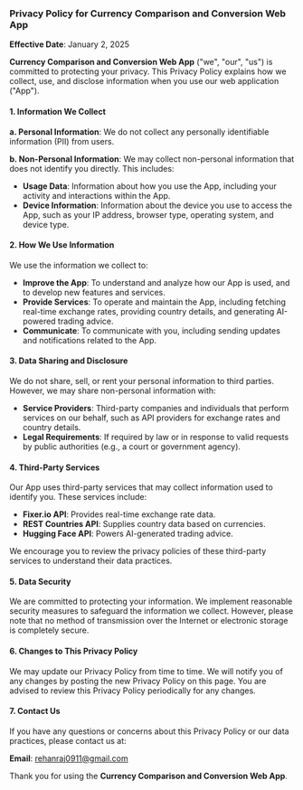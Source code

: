 ### Privacy Policy for Currency Comparison and Conversion Web App

**Effective Date**: January 2, 2025

**Currency Comparison and Conversion Web App** ("we", "our", "us") is committed to protecting your privacy. This Privacy Policy explains how we collect, use, and disclose information when you use our web application ("App").

#### 1. Information We Collect

**a. Personal Information**: We do not collect any personally identifiable information (PII) from users. 

**b. Non-Personal Information**: We may collect non-personal information that does not identify you directly. This includes:
- **Usage Data**: Information about how you use the App, including your activity and interactions within the App.
- **Device Information**: Information about the device you use to access the App, such as your IP address, browser type, operating system, and device type.

#### 2. How We Use Information

We use the information we collect to:
- **Improve the App**: To understand and analyze how our App is used, and to develop new features and services.
- **Provide Services**: To operate and maintain the App, including fetching real-time exchange rates, providing country details, and generating AI-powered trading advice.
- **Communicate**: To communicate with you, including sending updates and notifications related to the App.

#### 3. Data Sharing and Disclosure

We do not share, sell, or rent your personal information to third parties. However, we may share non-personal information with:
- **Service Providers**: Third-party companies and individuals that perform services on our behalf, such as API providers for exchange rates and country details.
- **Legal Requirements**: If required by law or in response to valid requests by public authorities (e.g., a court or government agency).

#### 4. Third-Party Services

Our App uses third-party services that may collect information used to identify you. These services include:
- **Fixer.io API**: Provides real-time exchange rate data.
- **REST Countries API**: Supplies country data based on currencies.
- **Hugging Face API**: Powers AI-generated trading advice.

We encourage you to review the privacy policies of these third-party services to understand their data practices.

#### 5. Data Security

We are committed to protecting your information. We implement reasonable security measures to safeguard the information we collect. However, please note that no method of transmission over the Internet or electronic storage is completely secure.

#### 6. Changes to This Privacy Policy

We may update our Privacy Policy from time to time. We will notify you of any changes by posting the new Privacy Policy on this page. You are advised to review this Privacy Policy periodically for any changes.

#### 7. Contact Us

If you have any questions or concerns about this Privacy Policy or our data practices, please contact us at:

**Email**: rehanraj0911@gmail.com

Thank you for using the **Currency Comparison and Conversion Web App**.

